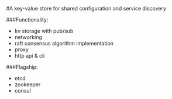 #A key-value store for shared configuration and service discovery

###Functionality:
- kv storage with pub/sub
- networking
- raft consensus algorithm implementation
- proxy
- http api & cli

###Flagship:
- etcd
- zookeeper
- consul

